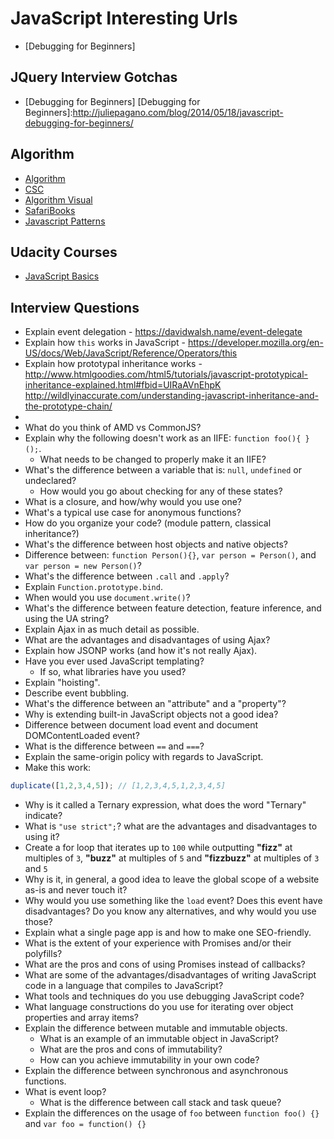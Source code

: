 JavaScript Interesting Urls
===========================
* [Debugging for Beginners]


## JQuery Interview Gotchas
* [Debugging for Beginners]
[Debugging for Beginners]:http://juliepagano.com/blog/2014/05/18/javascript-debugging-for-beginners/

## 
## Algorithm
* [Algorithm]
* [CSC]
* [Algorithm Visual]
* [SafariBooks]
* [Javascript Patterns]

[Algorithm]:http://javascript-html5-tutorial.com/algorithms-and-data-structures-in-javascript.html
[CSC]:https://github.com/nzakas/computer-science-in-javascript
[Algorithm Visual]:http://www.cs.usfca.edu/~galles/visualization/Algorithms.html
[SafariBooks]:https://www.safaribooksonline.com/library/view/data-structures-and/9781449373931/
[Javascript Patterns]:https://addyosmani.com/resources/essentialjsdesignpatterns/book/#modulepatternjavascript

## Udacity Courses
* [JavaScript Basics]

[JavaScript Basics]:https://www.udacity.com/course/javascript-basics--ud804

## Interview Questions
* Explain event delegation - https://davidwalsh.name/event-delegate
* Explain how `this` works in JavaScript - https://developer.mozilla.org/en-US/docs/Web/JavaScript/Reference/Operators/this
* Explain how prototypal inheritance works -  http://www.htmlgoodies.com/html5/tutorials/javascript-prototypical-inheritance-explained.html#fbid=UIRaAVnEhpK http://wildlyinaccurate.com/understanding-javascript-inheritance-and-the-prototype-chain/
* 
* What do you think of AMD vs CommonJS?
* Explain why the following doesn't work as an IIFE: `function foo(){ }();`.
  * What needs to be changed to properly make it an IIFE?
* What's the difference between a variable that is: `null`, `undefined` or undeclared?
  * How would you go about checking for any of these states?
* What is a closure, and how/why would you use one?
* What's a typical use case for anonymous functions?
* How do you organize your code? (module pattern, classical inheritance?)
* What's the difference between host objects and native objects?
* Difference between: `function Person(){}`, `var person = Person()`, and `var person = new Person()`?
* What's the difference between `.call` and `.apply`?
* Explain `Function.prototype.bind`.
* When would you use `document.write()`?
* What's the difference between feature detection, feature inference, and using the UA string?
* Explain Ajax in as much detail as possible.
* What are the advantages and disadvantages of using Ajax?
* Explain how JSONP works (and how it's not really Ajax).
* Have you ever used JavaScript templating?
  * If so, what libraries have you used?
* Explain "hoisting".
* Describe event bubbling.
* What's the difference between an "attribute" and a "property"?
* Why is extending built-in JavaScript objects not a good idea?
* Difference between document load event and document DOMContentLoaded event?
* What is the difference between `==` and `===`?
* Explain the same-origin policy with regards to JavaScript.
* Make this work:
```javascript
duplicate([1,2,3,4,5]); // [1,2,3,4,5,1,2,3,4,5]
```
* Why is it called a Ternary expression, what does the word "Ternary" indicate?
* What is `"use strict";`? what are the advantages and disadvantages to using it?
* Create a for loop that iterates up to `100` while outputting **"fizz"** at multiples of `3`, **"buzz"** at multiples of `5` and **"fizzbuzz"** at multiples of `3` and `5`
* Why is it, in general, a good idea to leave the global scope of a website as-is and never touch it?
* Why would you use something like the `load` event? Does this event have disadvantages? Do you know any alternatives, and why would you use those?
* Explain what a single page app is and how to make one SEO-friendly.
* What is the extent of your experience with Promises and/or their polyfills?
* What are the pros and cons of using Promises instead of callbacks?
* What are some of the advantages/disadvantages of writing JavaScript code in a language that compiles to JavaScript?
* What tools and techniques do you use debugging JavaScript code?
* What language constructions do you use for iterating over object properties and array items?
* Explain the difference between mutable and immutable objects.
  * What is an example of an immutable object in JavaScript?
  * What are the pros and cons of immutability?
  * How can you achieve immutability in your own code?
* Explain the difference between synchronous and asynchronous functions.
* What is event loop?
  * What is the difference between call stack and task queue?
* Explain the differences on the usage of `foo` between `function foo() {}` and `var foo = function() {}` 

